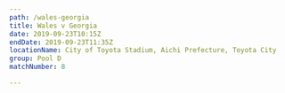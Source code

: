 ```yaml
---
path: /wales-georgia
title: Wales v Georgia
date: 2019-09-23T10:15Z
endDate: 2019-09-23T11:35Z
locationName: City of Toyota Stadium, Aichi Prefecture, Toyota City
group: Pool D
matchNumber: 8

---
```

